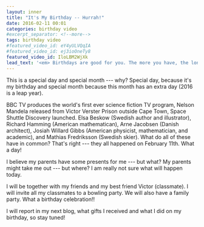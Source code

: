 ```yaml
---
layout: inner
title: "It's My Birthday -- Hurrah!"
date: 2016-02-11 00:01
categories: birthday video
#excerpt_separator: <!--more-->
tags: birthday video
#featured_video_id: eY4yULVQqIA
#featured_video_id: ej3ioOneTy8
featured_video_id: IloLBM2WjXk
lead_text: '<em> Birthdays are good for you. The more you have, the longer you live.</em>'
---
```


 This is a special day and special month --- why? Special day, because it's my birthday and special month because this month has an extra day (2016 is a leap year).
 <!--more-->
 BBC TV produces the world's first ever science fiction TV program, Nelson Mandela released from Victor Verster Prison outside Cape Town, Space Shuttle Discovery launched. Elsa Beskow (Swedish author and illustrator), Richard Hamming (American mathematican), Arne Jacobsen (Danish architect), Josiah Willard Gibbs (American physicist, mathematician, and academic), and Mathias Fredriksson (Swedish skier). What do all of these have in common? That's right --- they all happened on February 11th. What a day! 

I believe my parents have some presents for me --- but what? My parents might take me out  --- but where? I am really not sure what will happen today. 

I will be together with my friends and my best friend Victor (classmate). I will invite all my classmates to a bowling party. We will also have a family party. What a birthday celebration!!
<!--
Jag ska ha mitt kompiskalas tillsammans med min bästa vän Victor (som går i samma klass).
Jag vill  bjuda alla i klassen och det blir antagligen bowlingkalas. Sen ska vi också ha ett släktkalas.
-->

I will report in my next blog, what gifts I received and what I did on my birthday, so stay tuned!